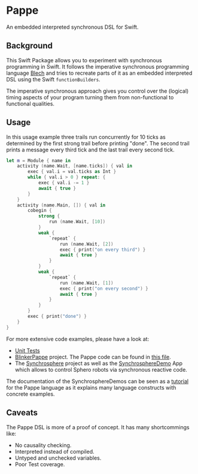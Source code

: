 # Pappe

An embedded interpreted synchronous DSL for Swift.

## Background

This Swift Package allows you to experiment with synchronous programming in Swift. It follows the imperative synchronous programming language [Blech](https://blech-lang.org) and tries to recreate parts of it as an embedded interpreted DSL using the Swift `functionBuilders`.

The imperative synchronous approach gives you control over the (logical) timing aspects of your program turning them from non-functional to functional qualities.

## Usage

In this usage example three trails run concurrently for 10 ticks as determined by the first strong trail before printing "done". The second trail prints a message every third tick and the last trail every second tick.

```swift
let m = Module { name in
    activity (name.Wait, [name.ticks]) { val in
        exec { val.i = val.ticks as Int }
        while { val.i > 0 } repeat: {
            exec { val.i -= 1 }
            await { true }
        }
    }
    activity (name.Main, []) { val in
        cobegin {
            strong {
                run (name.Wait, [10])
            }
            weak {
                `repeat` {
                    run (name.Wait, [2])
                    exec { print("on every third") }
                    await { true }
                }
            }
            weak {
                `repeat` {
                    run (name.Wait, [1])
                    exec { print("on every second") }
                    await { true }
                }
            }
        }
        exec { print("done") }
    }
}
```

For more extensive code examples, please have a look at:
* [Unit Tests](https://github.com/frameworklabs/Pappe/blob/master/Tests/PappeTests/PappeTests.swift)
* [BlinkerPappe](https://github.com/frameworklabs/BlinkerPappe) project. The Pappe code can be found in [this file](https://github.com/frameworklabs/BlinkerPappe/blob/master/BlinkerPappe/GameScene.swift).
* The [Synchrosphere](https://github.com/frameworklabs/Synchrosphere) project as well as the [SynchrosphereDemo](https://github.com/frameworklabs/SynchrosphereDemo) App which allows to control Sphero robots via synchronous reactive code. 

The documentation of the SynchrosphereDemos can be seen as a [tutorial](https://github.com/frameworklabs/SynchrosphereDemo/blob/main/README.md#io-demos) for the Pappe language as it explains many language constructs with concrete examples.

## Caveats

The Pappe DSL is more of a proof of concept. It has many shortcommings like:

* No causality checking.
* Interpreted instead of compiled.
* Untyped and unchecked variables.
* Poor Test coverage.
